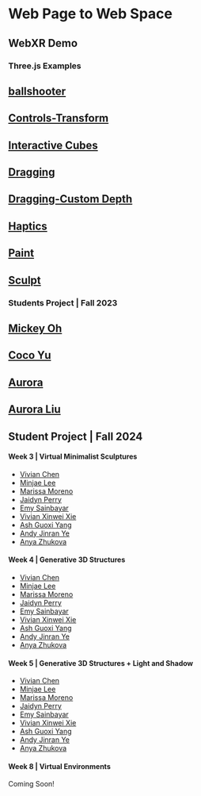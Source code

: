 # Web Page to Web Space

## WebXR Demo

### Three.js Examples
## [ballshooter](https://threejs.org/examples/webxr_xr_ballshooter.html)
## [Controls-Transform](https://threejs.org/examples/webxr_xr_controls_transform.html)
## [Interactive Cubes](https://threejs.org/examples/webxr_xr_cubes.html)
## [Dragging](https://threejs.org/examples/webxr_xr_dragging.html)
## [Dragging-Custom Depth](https://threejs.org/examples/webxr_xr_dragging_custom_depth.html)
## [Haptics](https://threejs.org/examples/webxr_xr_haptics.html)
## [Paint](https://threejs.org/examples/webxr_xr_paint.html)
## [Sculpt](https://threejs.org/examples/webxr_xr_sculpt.html)

### Students Project | Fall 2023
## [Mickey Oh](https://mickeykorea.github.io/wp2ws/Project_B_XR/)
## [Coco Yu](https://cocoyuy.github.io/lfa/)
## [Aurora](https://aurora4188.github.io/WP_2WS_SHJV2/public/)
## [Aurora Liu](https://aurora4188.github.io/WP_2WS_SHJV2/public/)

## Student Project | Fall 2024

#### Week 3 | Virtual Minimalist Sculptures

<!-- - [Neo Alabastro](https://moqn.github.io/wp2ws.net/2024fall/w03/neo/) -->

- [Vivian Chen](https://moqn.github.io/wp2ws.net/2024fall/w03/vivian/)
- [Minjae Lee](https://moqn.github.io/wp2ws.net/2024fall/w03/minjae/)
- [Marissa Moreno](https://moqn.github.io/wp2ws.net/2024fall/w03/marissa/)
- [Jaidyn Perry](https://moqn.github.io/wp2ws.net/2024fall/w03/jaidyn/)
- [Emy Sainbayar](https://moqn.github.io/wp2ws.net/2024fall/w03/emy/)
- [Vivian Xinwei Xie](https://moqn.github.io/wp2ws.net/2024fall/w03/xinwei/)
- [Ash Guoxi Yang](https://moqn.github.io/wp2ws.net/2024fall/w03/ash/)
- [Andy Jinran Ye](https://moqn.github.io/wp2ws.net/2024fall/w04/andy/)
- [Anya Zhukova](https://moqn.github.io/wp2ws.net/2024fall/w04/anya/)

#### Week 4 | Generative 3D Structures

<!-- - [Neo Alabastro](https://moqn.github.io/wp2ws.net/2024fall/w04/neo/) -->

- [Vivian Chen](https://moqn.github.io/wp2ws.net/2024fall/w04/vivian/)
- [Minjae Lee](https://moqn.github.io/wp2ws.net/2024fall/w04/minjae/)
- [Marissa Moreno](https://moqn.github.io/wp2ws.net/2024fall/w04/marissa/)
- [Jaidyn Perry](https://moqn.github.io/wp2ws.net/2024fall/w04/jaidyn/)
- [Emy Sainbayar](https://moqn.github.io/wp2ws.net/2024fall/w04/emy/)
- [Vivian Xinwei Xie](https://moqn.github.io/wp2ws.net/2024fall/w04/xinwei/)
- [Ash Guoxi Yang](https://moqn.github.io/wp2ws.net/2024fall/w04/ash/)
- [Andy Jinran Ye](https://moqn.github.io/wp2ws.net/2024fall/w04/andy/)
- [Anya Zhukova](https://moqn.github.io/wp2ws.net/2024fall/w04/anya/)

#### Week 5 | Generative 3D Structures + Light and Shadow

<!-- - [Neo Alabastro](https://moqn.github.io/wp2ws.net/2024fall/w05/neo/) -->

- [Vivian Chen](https://moqn.github.io/wp2ws.net/2024fall/w05/vivian/)
- [Minjae Lee](https://moqn.github.io/wp2ws.net/2024fall/w05/minjae/)
- [Marissa Moreno](https://moqn.github.io/wp2ws.net/2024fall/w05/marissa/)
- [Jaidyn Perry](https://moqn.github.io/wp2ws.net/2024fall/w05/jaidyn/)
- [Emy Sainbayar](https://moqn.github.io/wp2ws.net/2024fall/w05/emy/)
- [Vivian Xinwei Xie](https://moqn.github.io/wp2ws.net/2024fall/w05/xinwei/)
- [Ash Guoxi Yang](https://moqn.github.io/wp2ws.net/2024fall/w05/ash/)
- [Andy Jinran Ye](https://moqn.github.io/wp2ws.net/2024fall/w05/andy/)
- [Anya Zhukova](https://moqn.github.io/wp2ws.net/2024fall/w05/anya/)

#### Week 8 | Virtual Environments

Coming Soon!

<!-- - [Neo Alabastro](https://moqn.github.io/wp2ws.net/2024fall/w06/neo/)
- [Vivian Chen](https://moqn.github.io/wp2ws.net/2024fall/w06/vivian/)
- [Minjae Lee](https://moqn.github.io/wp2ws.net/2024fall/w06/minjae/)
- [Marissa Moreno](https://moqn.github.io/wp2ws.net/2024fall/w06/marissa/)
- [Jaidyn Perry](https://moqn.github.io/wp2ws.net/2024fall/w06/jaidyn/)
- [Emy Sainbayar](https://moqn.github.io/wp2ws.net/2024fall/w06/emy/)
- [Vivian Xinwei Xie](https://moqn.github.io/wp2ws.net/2024fall/w06/xinwei/)
- [Ash Guoxi Yang](https://moqn.github.io/wp2ws.net/2024fall/w06/ash/)
- [Andy Jinran Ye](https://moqn.github.io/wp2ws.net/2024fall/w06/andy/)
- [Anya Zhukova](https://moqn.github.io/wp2ws.net/2024fall/w06/anya/) -->
